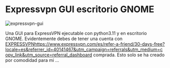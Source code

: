 # Expressvpn GUI escritorio GNOME

![expressvpn-gui](https://github.com/sapoclay/expressvpn-gui/assets/6242827/e70b3476-b2a5-49be-9efc-666467836df6)

Una GUI para ExpressVPN ejecutable con python3.11 y en escritorio GNOME. Evidentemente debes de tener una cuenta con [EXPRESSVPN](https://www.expressvpn.com/es/refer-a-friend/30-days-free?locale=es&referrer_id=40141467&utm_campaign=referrals&utm_medium=copy_link&utm_source=referral_dashboard)https://www.expressvpn.com/es/refer-a-friend/30-days-free?locale=es&referrer_id=40141467&utm_campaign=referrals&utm_medium=copy_link&utm_source=referral_dashboard comprada. Esto solo se ha creado por comodidad para mi ...
